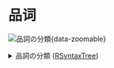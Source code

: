 # 品词

![品詞の分類](/日语/品詞の分類.svg){data-zoomable}

<details>

  <summary>品詞の分類 (<a href="https://yohasebe.com/rsyntaxtree/" target="_blank">RSyntaxTree</a>)</summary>

```RSyntaxTree
[すべての単語
  [自立語
    [活用する
      [述語になる
        [う段で終わる 動詞]
        [い段で終わる 形容詞]
        [だ・ですで終わる 形容動詞]
      ]
    ]
    [活用しない
      [主語になる
        [<> 名詞]
      ]
      [修飾語になる
        [用言を修飾する 副詞]
        [体言を修飾する 連体詞]
      ]
      [修飾語にならない
        [接続語になる 接続詞]
        [独立語になる 感動詞]
      ]
    ]
  ]
  [付属語
    [活用する
      [<> [<> 助動詞]]
    ]
    [活用しない
      [<> [<> 助詞]]
    ]
  ]
]
```

</details>